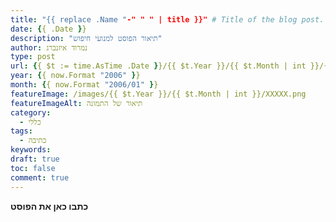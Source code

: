 ```yaml
---
title: "{{ replace .Name "-" " " | title }}" # Title of the blog post.
date: {{ .Date }}
description: "תיאור הפוסט למנועי חיפוש"
author: נמרוד איזנברג
type: post
url: {{ $t := time.AsTime .Date }}/{{ $t.Year }}/{{ $t.Month | int }}/{{ $t.Day }}/{{ .Name }}/
year: {{ now.Format "2006" }}
month: {{ now.Format "2006/01" }}
featureImage: /images/{{ $t.Year }}/{{ $t.Month | int }}/XXXXX.png
featureImageAlt: תיאור של התמונה
category:
  - כללי
tags:
  - כתיבה
keywords: 
draft: true
toc: false
comment: true
---
```


**כתבו כאן את הפוסט**
